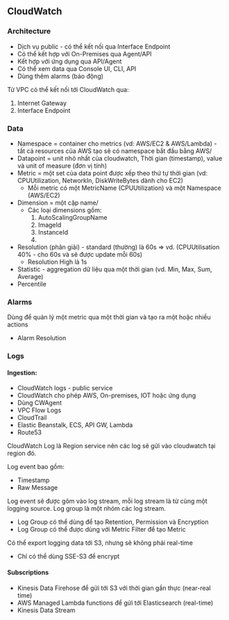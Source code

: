 ## CloudWatch 

### Architecture
- Dịch vụ public - có thể kết nối qua Interface Endpoint
- Có thể kết hợp với On-Premises qua Agent/API
- Kết hợp với ứng dụng qua API/Agent 
- Có thể xem data qua Console UI, CLI, API
- Dùng thêm alarms (báo động)

Từ VPC có thể kết nối tới CloudWatch qua:
1. Internet Gateway
2. Interface Endpoint 


### Data
- Namespace = container cho metrics (vd: AWS/EC2 & AWS/Lambda) - tất cả resources của AWS tạo sẽ có namespace bắt đầu bằng AWS/
- Datapoint = unit nhỏ nhất của cloudwatch, Thời gian (timestamp), value và unit of measure (đơn vị tính)
- Metric = một set của data point được xếp theo thứ tự thời gian (vd: CPUUtilization, NetworkIn, DiskWriteBytes dành cho EC2)
    + Mỗi metric có một MetricName (CPUUtilization) và một Namespace (AWS/EC2)
- Dimension = một cặp name/
    + Các loại dimensions gồm:
        1. AutoScalingGroupName
        2. ImageId
        3. InstanceId
        4. 
- Resolution (phân giải) - standard (thường) là 60s => vd. (CPUUtilisation 40% - cho 60s và sẽ được update mỗi 60s) 
    + Resolution High là 1s
- Statistic - aggregation dữ liệu qua một thời gian (vd. Min, Max, Sum, Average)
- Percentile

### Alarms 
Dùng để quản lý một metric qua một thời gian và tạo ra một hoặc nhiều actions

- Alarm Resolution
### Logs
#### Ingestion:
- CloudWatch logs - public service
- CloudWatch cho phép AWS, On-premises, IOT hoặc ứng dụng 
- Dùng CWAgent 
- VPC Flow Logs
- CloudTrail
- Elastic Beanstalk, ECS, API GW, Lambda
- Route53 

CloudWatch Log là Region service nên các log sẽ gửi vào cloudwatch tại region đó. 

Log event bao gồm:
- Timestamp
- Raw Message

Log event sẽ được gôm vào log stream, mỗi log stream là từ cùng một logging source. Log group là một nhóm các log stream.
- Log Group có thể dùng để tạo Retention, Permission và Encryption 
- Log Group có thể được dùng với Metric Filter để tạo Metric

Có thể export logging data tới S3, nhưng sẽ không phải real-time 
- Chỉ có thể dùng SSE-S3 để encrypt

#### Subscriptions
- Kinesis Data Firehose để gửi tới S3 với thời gian gần thực (near-real time)
- AWS Managed Lambda functions để gửi tới Elasticsearch (real-time)
- Kinesis Data Stream



